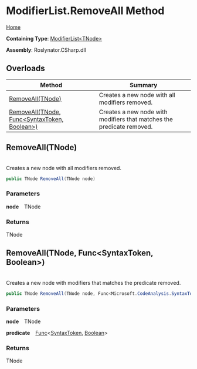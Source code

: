 # ModifierList\.RemoveAll Method

[Home](../../../../README.md)

**Containing Type**: [ModifierList\<TNode>](../README.md)

**Assembly**: Roslynator\.CSharp\.dll

## Overloads

| Method | Summary |
| ------ | ------- |
| [RemoveAll(TNode)](#Roslynator_CSharp_ModifierList_1_RemoveAll__0_) | Creates a new node with all modifiers removed\. |
| [RemoveAll(TNode, Func\<SyntaxToken, Boolean>)](#Roslynator_CSharp_ModifierList_1_RemoveAll__0_System_Func_Microsoft_CodeAnalysis_SyntaxToken_System_Boolean__) | Creates a new node with modifiers that matches the predicate removed\. |

## RemoveAll\(TNode\) <a id="Roslynator_CSharp_ModifierList_1_RemoveAll__0_"></a>

\
Creates a new node with all modifiers removed\.

```csharp
public TNode RemoveAll(TNode node)
```

### Parameters

**node** &ensp; TNode

### Returns

TNode

## RemoveAll\(TNode, Func\<SyntaxToken, Boolean>\) <a id="Roslynator_CSharp_ModifierList_1_RemoveAll__0_System_Func_Microsoft_CodeAnalysis_SyntaxToken_System_Boolean__"></a>

\
Creates a new node with modifiers that matches the predicate removed\.

```csharp
public TNode RemoveAll(TNode node, Func<Microsoft.CodeAnalysis.SyntaxToken, bool> predicate)
```

### Parameters

**node** &ensp; TNode

**predicate** &ensp; [Func](https://docs.microsoft.com/en-us/dotnet/api/system.func-2)\<[SyntaxToken](https://docs.microsoft.com/en-us/dotnet/api/microsoft.codeanalysis.syntaxtoken), [Boolean](https://docs.microsoft.com/en-us/dotnet/api/system.boolean)>

### Returns

TNode

